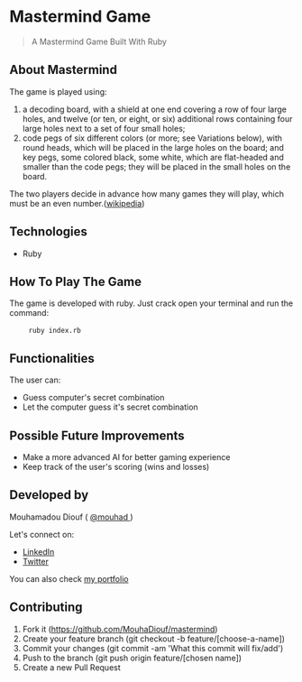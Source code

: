 # Mastermind Game

> A Mastermind Game Built With Ruby

## About Mastermind

The game is played using:

1. a decoding board, with a shield at one end covering a row of four large holes, and twelve (or ten, or eight, or six) additional rows containing four large holes next to a set of four small holes;
2. code pegs of six different colors (or more; see Variations below), with round heads, which will be placed in the large holes on the board; and key pegs, some colored black, some white, which are flat-headed and smaller than the code pegs; they will be placed in the small holes on the board.

The two players decide in advance how many games they will play, which must be an even number.([wikipedia](<https://en.wikipedia.org/wiki/Mastermind_(board_game)>))

## Technologies

- Ruby

## How To Play The Game

The game is developed with ruby. Just crack open your terminal and run the command:

<pre>
    <code>ruby index.rb</code>
</pre>

## Functionalities

The user can:

- Guess computer's secret combination
- Let the computer guess it's secret combination

## Possible Future Improvements

- Make a more advanced AI for better gaming experience
- Keep track of the user's scoring (wins and losses)

## Developed by

Mouhamadou Diouf ( <a href="https://github.com/MouhaDiouf"> @mouhad </a>)

Let's connect on:

- <a href="https://www.linkedin.com/in/mouha-diouf/" target="_blank" > LinkedIn </a>
- <a href="https://twitter.com/mouhamadiouf" target="_blank"> Twitter</a>

You can also check <a href="https://mouhadiouf.com/" target="_blank"> my portfolio </a>

## Contributing

1. Fork it (https://github.com/MouhaDiouf/mastermind)
2. Create your feature branch (git checkout -b feature/[choose-a-name])
3. Commit your changes (git commit -am 'What this commit will fix/add')
4. Push to the branch (git push origin feature/[chosen name])
5. Create a new Pull Request

